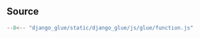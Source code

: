 ## Source

```javascript title="django_glue/static/django_glue/js/glue/function.js"
--8<-- "django_glue/static/django_glue/js/glue/function.js"
```
